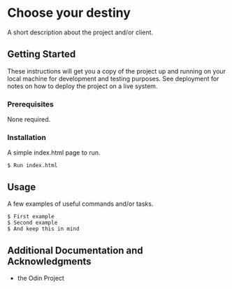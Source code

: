 # Choose your destiny

A short description about the project and/or client.

## Getting Started

These instructions will get you a copy of the project up and running on your local machine for development and testing purposes. See deployment for notes on how to deploy the project on a live system.

### Prerequisites

None required. 

### Installation

A simple index.html page to run.

```
$ Run index.html
```

## Usage

A few examples of useful commands and/or tasks.

```
$ First example
$ Second example
$ And keep this in mind
```


## Additional Documentation and Acknowledgments

* the Odin Project
